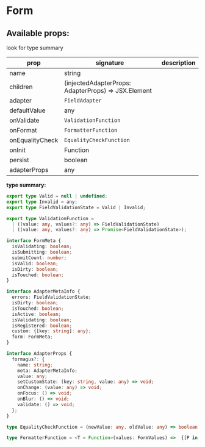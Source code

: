 # Form

## Available props:
<p class="category">look for type summary</p>

| prop            | signature | description |
| --------------- | --- | --- |
| name            | string |
| children        | (injectedAdapterProps: AdapterProps) => JSX.Element |
| adapter         | `FieldAdapter` |
| defaultValue    | any |
| onValidate      | `ValidationFunction` |
| onFormat        | `FormatterFunction` |
| onEqualityCheck | `EqualityCheckFunction` |
| onInit          | Function |
| persist         | boolean |
| adapterProps    | any |

**type summary:**

```typescript
export type Valid = null | undefined;
export type Invalid = any;
export type FieldValidationState = Valid | Invalid;

export type ValidationFunction =
  | ((value: any, values?: any) => FieldValidationState)
  | ((value: any, values?: any) => Promise<FieldValidationState>);

interface FormMeta {
  isValidating: boolean;
  isSubmitting: boolean;
  submitCount: number;
  isValid: boolean;
  isDirty: boolean;
  isTouched: boolean;
}

interface AdapterMetaInfo {
  errors: FieldValidationState;
  isDirty: boolean;
  isTouched: boolean;
  isActive: boolean;
  isValidating: boolean;
  isRegistered: boolean;
  custom: {[key: string]: any};
  form: FormMeta;
}

interface AdapterProps {
  formagus?: {
    name: string;
    meta: AdapterMetaInfo;
    value: any;
    setCustomState: (key: string, value: any) => void;
    onChange: (value: any) => void;
    onFocus: () => void;
    onBlur: () => void;
    validate: () => void;
  };
}

type EqualityCheckFunction = (newValue: any, oldValue: any) => boolean

type FormatterFunction = <T = Function>(values: FormValues) =>  {[P in keyof FormValues]: T[FormValues[P]]} |
```
